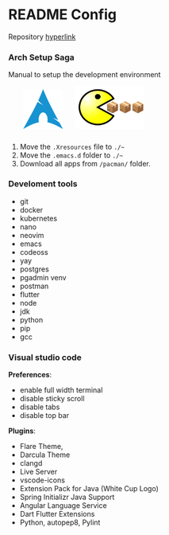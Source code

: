 # README Config 

Repository [hyperlink](https://github.com/Moundier/config.git)

### Arch Setup Saga

Manual to setup the development environment


<div style="display: block;">
    <img style='padding-left: 30px; padding-bottom: 10px;' src='./assets/arch.png' width='80'/>
    <img style='padding-left: 20px; padding-bottom: 10px;' src='./assets/pacman2.png' width='140'/>
</div>

1. Move the `.Xresources` file to `./~`
2. Move the `.emacs.d` folder to `./~`
3. Download all apps from `/pacman/` folder.

### Develoment tools

- git 
- docker
- kubernetes
- nano 
- neovim 
- emacs 
- codeoss
- yay
- postgres 
- pgadmin venv
- postman
- flutter
- node 
- jdk
- python
- pip
- gcc

### Visual studio code
**Preferences**:
- enable full width terminal
- disable sticky scroll
- disable tabs
- disable top bar

**Plugins**:
- Flare Theme,
- Darcula Theme
- clangd
- Live Server
- vscode-icons
- Extension Pack for Java (White Cup Logo)
- Spring Initializr Java Support
- Angular Language Service
- Dart Flutter Extensions
- Python, autopep8, Pylint
